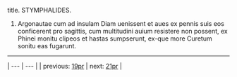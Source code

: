 title. STYMPHALIDES.



1. Argonautae cum ad insulam Diam uenissent et aues ex pennis suis eos conficerent pro sagittis, cum multitudini auium resistere non possent, ex Phinei monitu clipeos et hastas sumpserunt, ex-que more Curetum sonitu eas fugarunt.



---

| --- | --- |
| previous: [19pr](../19pr/) | next: [21pr](../21pr/) |